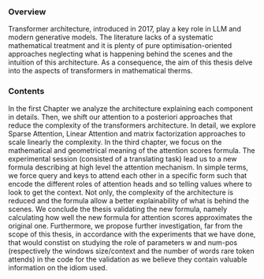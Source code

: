 ### Overview

Transformer architecture, introduced in 2017, play a key role in LLM and modern generative models. The literature lacks of a systematic mathematical treatment and it is plenty of pure optimisation-oriented 
approaches neglecting what is happening behind the scenes and the intuition of this architecture. As a consequence, the aim of this thesis delve into the aspects of transformers in mathematical therms. 

### Contents

In the first Chapter we analyze the architecture explaining each component in details. Then, we shift our attention to a posteriori approaches that reduce the complexity of the transformers architecture.
In detail, we explore Sparse Attention, Linear Attention and matrix factorization approaches to scale linearly the complexity. In the third chapter, we focus on the mathematical and geometrical meaning of
the attention scores formula. The experimental session (consisted of a translating task) lead us to a new formula describing at high level the attention mechanism. In simple terms, we force query and keys to attend each other in a specific form such that encode the different roles of attention heads and so telling values where to look to get the context. Not only, the complexity of the architecture is reduced and the formula allow a better explainability of what is behind the scenes.
We conclude the thesis validating the new formula, namely calculating how well the new formula for attention scores approximates the original one. Furthermore, we propose further investigation, far from the scope of this thesis, in accordance with the experiments that we have done, that would constist on studying the role of parameters w and num-pos (respectively the windows size/context and the number of words rare token attends) in the code for the validation as we believe they contain valuable information on the idiom used.
